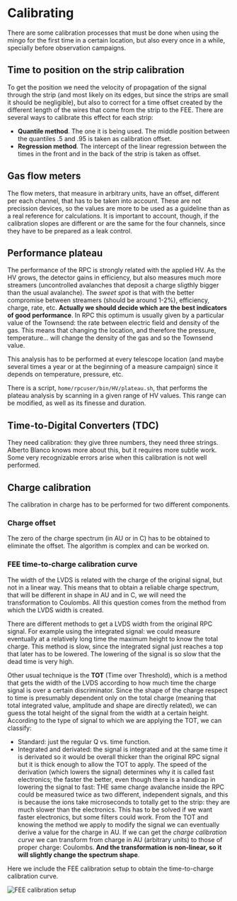 # Calibrating
There are some calibration processes that must be done when using the mingo for the first time in a certain location, but also every once in a while, specially before observation campaigns.

## Time to position on the strip calibration
To get the position we need the velocity of propagation of the signal through the strip (and most likely on its edges, but since the strips are small it should be negligible), but also to correct for a time offset created by the different length of the wires that come from the strip to the FEE. There are several ways to calibrate this effect for each strip:
- **Quantile method**. The one it is being used. The middle position between the quantiles .5 and .95 is taken as calibration offset.
- **Regression method**. The intercept of the linear regression between the times in the front and in the back of the strip is taken as offset.


## Gas flow meters
The flow meters, that measure in arbitrary units, have an offset, different per each channel, that has to be taken into account. These are not precission devices, so the values are more to be used as a guideline than as a real reference for calculations. It is important to account, though, if the calibration slopes are different or are the same for the four channels, since they have to be prepared as a leak control.

## Performance plateau
The performance of the RPC is strongly related with the applied HV. As the HV grows, the detector gains in efficiency, but also measures much more streamers (uncontrolled avalanches that deposit a charge sligthly bigger than the usual avalanche). The *sweet spot* is that with the better compromise between streamers (should be around 1-2%), efficiency, charge, rate, etc. **Actually we should decide which are the best indicators of good performance**. In RPC this optimum is usually given by a particular value of the Townsend: the rate between electric field and density of the gas. This means that changing the location, and therefore the pressure, temperature... will change the density of the gas and so the Townsend value.

This analysis has to be performed at every telescope location (and maybe several times a year or at the beginning of a measure campaign) since it depends on temperature, pressure, etc.

There is a script, `home/rpcuser/bin/HV/plateau.sh`, that performs the plateau analysis by scanning in a given range of HV values. This range can be modified, as well as its finesse and duration.

## Time-to-Digital Converters (TDC)
They need calibration: they give three numbers, they need three strings. Alberto Blanco knows more about this, but it requires more subtle work. Some very recognizable errors arise when this calibration is not well performed.

## Charge calibration
The calibration in charge has to be performed for two different components.

### Charge offset
The zero of the charge spectrum (in AU or in C) has to be obtained to eliminate the offset. The algorithm is complex and can be worked on.

### FEE time-to-charge calibration curve
The width of the LVDS is related with the charge of the original signal, but not in a linear way. This means that to obtain a reliable charge spectrum, that will be different in shape in AU and in C, we will need the transformation to Coulombs. All this question comes from the method from which the LVDS width is created.

There are different methods to get a LVDS width from the original RPC signal. For example using the integrated signal: we could measure eventually at a relatively long time the maximum height to know the total charge. This method is slow, since the integrated signal just reaches a top that later has to be lowered. The lowering of the signal is so slow that the dead time is very high.

Other usual technique is the **TOT** (Time over Threshold), which is a method that gets the width of the LVDS according to how much time the charge signal is over a certain discriminator. Since the shape of the charge respect to time is presumably dependent only on the total charge (meaning that total integrated value, amplitude and shape are directly related), we can guess the total height of the signal from the width at a certain height. According to the type of signal to which we are applying the TOT, we can classify:
- Standard: just the regular Q vs. time function.
- Integrated and derivated: the signal is integrated and at the same time it is derivated so it would be overall thicker than the original RPC signal but it is thick enough to allow the TOT to apply. The speed of the derivation (which lowers the signal) determines why it is called fast electronics; the faster the better, even though there is a handicap in lowering the signal to fast: THE same charge avalanche inside the RPC could be measured twice as two different, independent signals, and this is because the ions take microseconds to totally get to the strip: they are much slower than the electronics. This has to be solved if we want faster electronics, but some filters could work.
From the TOT and knowing the method we apply to modify the signal we can eventually derive a value for the charge in AU. If we can get the *charge calibration curve* we can transform from charge in AU (arbitrary units) to those of proper charge: Coulombs. **And the transformation is non-linear, so it will slightly change the spectrum shape**.

Here we include the FEE calibration setup to obtain the time-to-charge calibration curve.

![FEE calibration setup](https://github.com/cayesoneira/miniTRASGO-documentation/assets/93153458/c8b0de84-0890-4c57-9012-c443c591541c)
